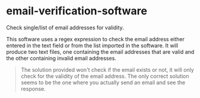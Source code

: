 # email-verification-software
Check single/list of email addresses for validity.

This software uses a regex expression to check the email address either entered in the text field or from the list imported in the software. It will produce two text files, one containing the email addresses that are valid and the other containing invalid email addresses.

> The solution provided won't check if the email exists or not, it will only check for the validity of the email address.
> The only correct solution seems to be the one where you actually send an email and see the response. 
